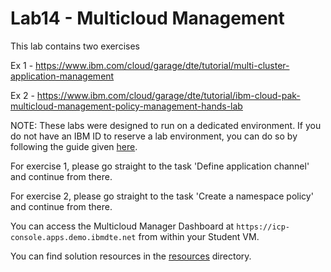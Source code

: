 # Lab14 - Multicloud Management

This lab contains two exercises

Ex 1 - https://www.ibm.com/cloud/garage/dte/tutorial/multi-cluster-application-management

Ex 2 - https://www.ibm.com/cloud/garage/dte/tutorial/ibm-cloud-pak-multicloud-management-policy-management-hands-lab

NOTE: These labs were designed to run on a dedicated environment. If you do not have an IBM ID to reserve a lab environment, you can do so by following the guide given [here](../Getting-started/creating-an-ibm-account.md). 

For exercise 1, please go straight to the task 'Define application channel' and continue from there.

For exercise 2, please go straight to the task 'Create a namespace policy' and continue from there.

You can access the Multicloud Manager Dashboard at `https://icp-console.apps.demo.ibmdte.net` from within your Student VM.

You can find solution resources in the [resources](resources/) directory.